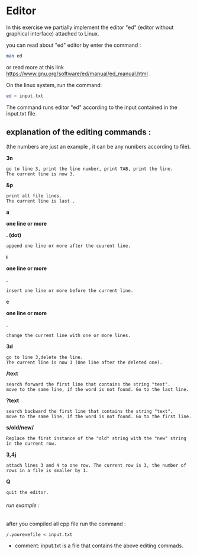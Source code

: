# Editor

In this exercise we partially implement the editor "ed" (editor without graphical interface) attached to Linux.

you can read about "ed" editor by enter the command :

```bash
man ed
```

or read more at this link https://www.gnu.org/software/ed/manual/ed_manual.html .

On the linux system, run the command:
```bash
ed < input.txt
```

The command runs editor "ed" according to the input contained in the input.txt file.

## explanation of the editing commands :
  
  (the numbers are just an example , it can be any numbers according to file). 

**3n**
      
      
    go to line 3, print the line number, print TAB, print the line.
    The current line is now 3.

**&p**
  
    print all file lines.
    The current line is last .
  
**a**

**one line or more**

**. (dot)**
  
    append one line or more after the cuurent line.
  
**i** 
 
**one line or more** 
 
**.**
  
    insert one line or more before the current line.
  
 
 **c**
 
 **one line or more**
 
 **.**
  
    change the current line with one or more lines.


**3d**
  
    go to line 3,delete the line.
    The current line is now 3 (One line after the deleted one).

**/text**
  
    search forward the first line that contains the string "text".
    move to the same line, if the word is not found. Go to the last line.

**?text**
  
    search backward the first line that contains the string "text".
    move to the same line, if the word is not found. Go to the first line.

**s/old/new/**
  
    Replace the first instance of the "old" string with the "new" string in the current row.

**3,4j**
  
    attach lines 3 and 4 to one row. The current row is 3, the number of rows in a file is smaller by 1.

**Q**
  
    quit the editor.
  
  ###### run example :
   after you compiled all cpp file run the command :
   
   ```
   /.yourexefile < input.txt
   
   ```
   
- comment: input.txt is a file that contains the above editing commads.
